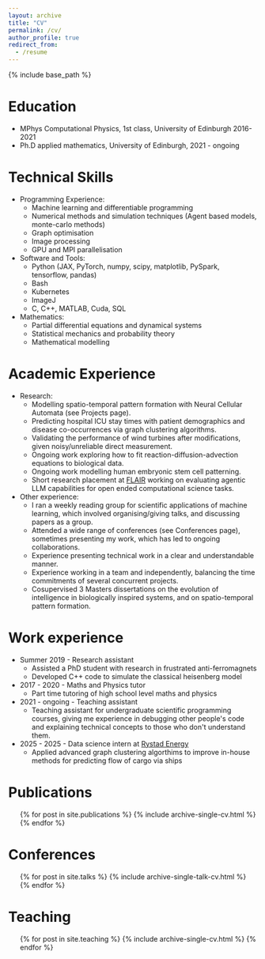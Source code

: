 ```yaml
---
layout: archive
title: "CV"
permalink: /cv/
author_profile: true
redirect_from:
  - /resume
---
```


{% include base_path %}

Education
======
* MPhys Computational Physics, 1st class, University of Edinburgh 2016-2021
* Ph.D applied mathematics, University of Edinburgh, 2021 - ongoing

Technical Skills
======
* Programming Experience:
    * Machine learning and differentiable programming
    * Numerical methods and simulation techniques (Agent based models, monte-carlo methods)
    * Graph optimisation
    * Image processing
    * GPU and MPI parallelisation
* Software and Tools:
    * Python (JAX, PyTorch, numpy, scipy, matplotlib, PySpark, tensorflow, pandas)
    * Bash
    * Kubernetes
    * ImageJ
    * C, C++, MATLAB, Cuda, SQL
* Mathematics:
    * Partial differential equations and dynamical systems
    * Statistical mechanics and probability theory
    * Mathematical modelling

Academic Experience
======
* Research:
    * Modelling spatio-temporal pattern formation with Neural Cellular Automata (see Projects page).
    * Predicting hospital ICU stay times with patient demographics and disease co-occurrences via graph clustering algorithms.
    * Validating the performance of wind turbines after modifications, given noisy/unreliable direct measurement.
    * Ongoing work exploring how to fit reaction-diffusion-advection equations to biological data.
    * Ongoing work modelling human embryonic stem cell patterning.
    * Short research placement at [FLAIR](https://foersterlab.com/) working on evaluating agentic LLM capabilities for open ended computational science tasks.
* Other experience:
    * I ran a weekly reading group for scientific applications of machine learning, which involved organising/giving talks, and discussing papers as a group.
    * Attended a wide range of conferences (see Conferences page), sometimes presenting my work, which has led to ongoing collaborations.
    * Experience presenting technical work in a clear and understandable manner.
    * Experience working in a team and independently, balancing the time commitments of several concurrent projects.
    * Cosupervised 3 Masters dissertations on the evolution of intelligence in biologically inspired systems, and on spatio-temporal pattern formation.
  
Work experience
======
* Summer 2019 - Research assistant
    * Assisted a PhD student with research in frustrated anti-ferromagnets
    * Developed C++ code to simulate the classical heisenberg model
* 2017 - 2020 - Maths and Physics tutor
    * Part time tutoring of high school level maths and physics
* 2021 - ongoing - Teaching assistant
    * Teaching assistant for undergraduate scientific programming courses, giving me experience in debugging other people's code and explaining technical concepts to those who don't understand them.
* 2025 - 2025 - Data science intern at [Rystad Energy](https://www.rystadenergy.com/)
    * Applied advanced graph clustering algorthims to improve in-house methods for predicting flow of cargo via ships

Publications
======
  <ul>{% for post in site.publications %}
    {% include archive-single-cv.html %}
  {% endfor %}</ul>
  
Conferences
======
  <ul>{% for post in site.talks %}
    {% include archive-single-talk-cv.html %}
  {% endfor %}</ul>
  
Teaching
======
  <ul>{% for post in site.teaching %}
    {% include archive-single-cv.html %}
  {% endfor %}</ul>
  


